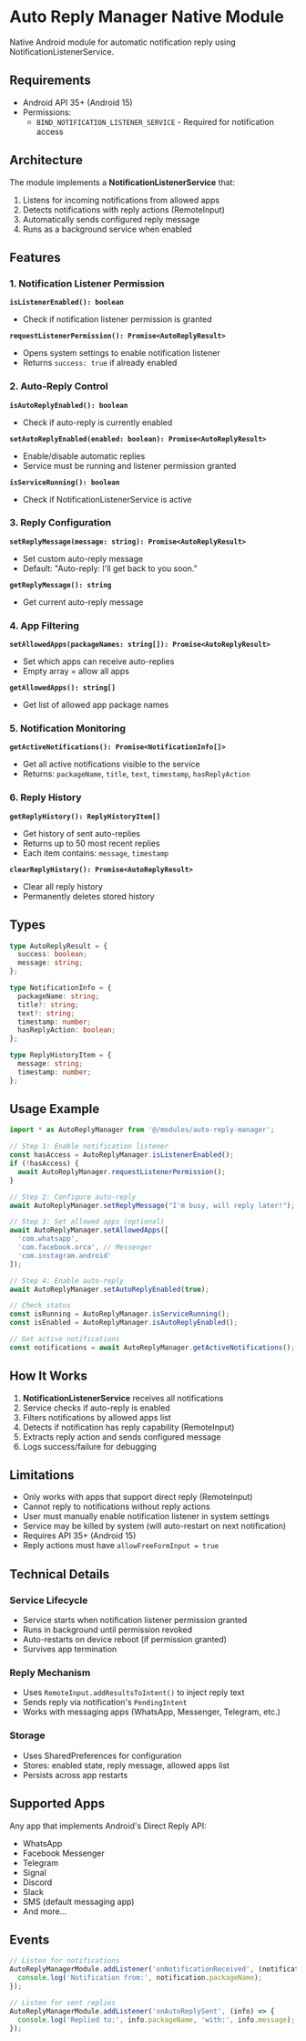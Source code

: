 # Auto Reply Manager Native Module

Native Android module for automatic notification reply using NotificationListenerService.

## Requirements

- Android API 35+ (Android 15)
- Permissions:
  - `BIND_NOTIFICATION_LISTENER_SERVICE` - Required for notification access

## Architecture

The module implements a **NotificationListenerService** that:
1. Listens for incoming notifications from allowed apps
2. Detects notifications with reply actions (RemoteInput)
3. Automatically sends configured reply message
4. Runs as a background service when enabled

## Features

### 1. Notification Listener Permission

**`isListenerEnabled(): boolean`**
- Check if notification listener permission is granted

**`requestListenerPermission(): Promise<AutoReplyResult>`**
- Opens system settings to enable notification listener
- Returns `success: true` if already enabled

### 2. Auto-Reply Control

**`isAutoReplyEnabled(): boolean`**
- Check if auto-reply is currently enabled

**`setAutoReplyEnabled(enabled: boolean): Promise<AutoReplyResult>`**
- Enable/disable automatic replies
- Service must be running and listener permission granted

**`isServiceRunning(): boolean`**
- Check if NotificationListenerService is active

### 3. Reply Configuration

**`setReplyMessage(message: string): Promise<AutoReplyResult>`**
- Set custom auto-reply message
- Default: "Auto-reply: I'll get back to you soon."

**`getReplyMessage(): string`**
- Get current auto-reply message

### 4. App Filtering

**`setAllowedApps(packageNames: string[]): Promise<AutoReplyResult>`**
- Set which apps can receive auto-replies
- Empty array = allow all apps

**`getAllowedApps(): string[]`**
- Get list of allowed app package names

### 5. Notification Monitoring

**`getActiveNotifications(): Promise<NotificationInfo[]>`**
- Get all active notifications visible to the service
- Returns: `packageName`, `title`, `text`, `timestamp`, `hasReplyAction`

### 6. Reply History

**`getReplyHistory(): ReplyHistoryItem[]`**
- Get history of sent auto-replies
- Returns up to 50 most recent replies
- Each item contains: `message`, `timestamp`

**`clearReplyHistory(): Promise<AutoReplyResult>`**
- Clear all reply history
- Permanently deletes stored history

## Types

```typescript
type AutoReplyResult = {
  success: boolean;
  message: string;
};

type NotificationInfo = {
  packageName: string;
  title?: string;
  text?: string;
  timestamp: number;
  hasReplyAction: boolean;
};

type ReplyHistoryItem = {
  message: string;
  timestamp: number;
};
```

## Usage Example

```typescript
import * as AutoReplyManager from '@/modules/auto-reply-manager';

// Step 1: Enable notification listener
const hasAccess = AutoReplyManager.isListenerEnabled();
if (!hasAccess) {
  await AutoReplyManager.requestListenerPermission();
}

// Step 2: Configure auto-reply
await AutoReplyManager.setReplyMessage("I'm busy, will reply later!");

// Step 3: Set allowed apps (optional)
await AutoReplyManager.setAllowedApps([
  'com.whatsapp',
  'com.facebook.orca', // Messenger
  'com.instagram.android'
]);

// Step 4: Enable auto-reply
await AutoReplyManager.setAutoReplyEnabled(true);

// Check status
const isRunning = AutoReplyManager.isServiceRunning();
const isEnabled = AutoReplyManager.isAutoReplyEnabled();

// Get active notifications
const notifications = await AutoReplyManager.getActiveNotifications();
```

## How It Works

1. **NotificationListenerService** receives all notifications
2. Service checks if auto-reply is enabled
3. Filters notifications by allowed apps list
4. Detects if notification has reply capability (RemoteInput)
5. Extracts reply action and sends configured message
6. Logs success/failure for debugging

## Limitations

- Only works with apps that support direct reply (RemoteInput)
- Cannot reply to notifications without reply actions
- User must manually enable notification listener in system settings
- Service may be killed by system (will auto-restart on next notification)
- Requires API 35+ (Android 15)
- Reply actions must have `allowFreeFormInput = true`

## Technical Details

### Service Lifecycle
- Service starts when notification listener permission granted
- Runs in background until permission revoked
- Auto-restarts on device reboot (if permission granted)
- Survives app termination

### Reply Mechanism
- Uses `RemoteInput.addResultsToIntent()` to inject reply text
- Sends reply via notification's `PendingIntent`
- Works with messaging apps (WhatsApp, Messenger, Telegram, etc.)

### Storage
- Uses SharedPreferences for configuration
- Stores: enabled state, reply message, allowed apps list
- Persists across app restarts

## Supported Apps

Any app that implements Android's Direct Reply API:
- WhatsApp
- Facebook Messenger
- Telegram
- Signal
- Discord
- Slack
- SMS (default messaging app)
- And more...

## Events

```typescript
// Listen for notifications
AutoReplyManagerModule.addListener('onNotificationReceived', (notification) => {
  console.log('Notification from:', notification.packageName);
});

// Listen for sent replies
AutoReplyManagerModule.addListener('onAutoReplySent', (info) => {
  console.log('Replied to:', info.packageName, 'with:', info.message);
});
```
